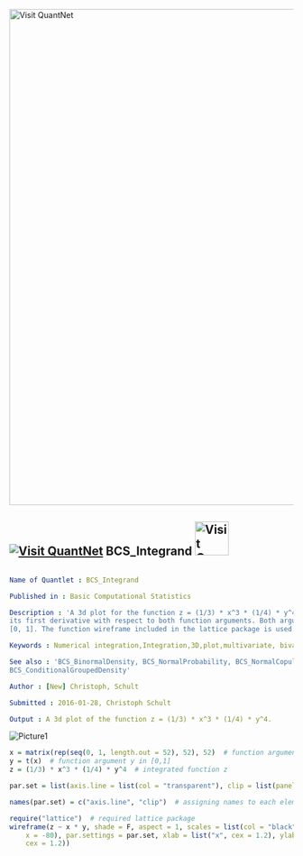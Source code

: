 
[<img src="https://github.com/QuantLet/Styleguide-and-FAQ/blob/master/pictures/banner.png" width="880" alt="Visit QuantNet">](http://quantlet.de/index.php?p=info)

## [<img src="https://github.com/QuantLet/Styleguide-and-Validation-procedure/blob/master/pictures/qloqo.png" alt="Visit QuantNet">](http://quantlet.de/) **BCS_Integrand** [<img src="https://github.com/QuantLet/Styleguide-and-Validation-procedure/blob/master/pictures/QN2.png" width="60" alt="Visit QuantNet 2.0">](http://quantlet.de/d3/ia)

```yaml

Name of Quantlet : BCS_Integrand

Published in : Basic Computational Statistics

Description : 'A 3d plot for the function z = (1/3) * x^3 * (1/4) * y^4, which is the integral of
its first derivative with respect to both function arguments. Both arguments are in the interval
[0, 1]. The function wireframe included in the lattice package is used.'

Keywords : Numerical integration,Integration,3D,plot,multivariate, bivariate,BCS,numerical methods

See also : 'BCS_BinormalDensity, BCS_NormalProbability, BCS_NormalCopula,
BCS_ConditionalGroupedDensity'

Author : [New] Christoph, Schult

Submitted : 2016-01-28, Christoph Schult

Output : A 3d plot of the function z = (1/3) * x^3 * (1/4) * y^4.

```

![Picture1](BCS_Integrand.png)


```r
x = matrix(rep(seq(0, 1, length.out = 52), 52), 52)  # function argument x in [0,1]
y = t(x)  # function argument y in [0,1]
z = (1/3) * x^3 * (1/4) * y^4  # integrated function z

par.set = list(axis.line = list(col = "transparent"), clip = list(panel = "off"))  # for the wireframe plot

names(par.set) = c("axis.line", "clip")  # assigning names to each element of the list

require("lattice")  # required lattice package
wireframe(z ~ x * y, shade = F, aspect = 1, scales = list(col = "black", arrows = FALSE), drape = T, colorkey = T, screen = list(z = 30, 
    x = -80), par.settings = par.set, xlab = list("x", cex = 1.2), ylab = list("y", cex = 1.2), zlab = list("f(x,y)", 
    cex = 1.2))
```
